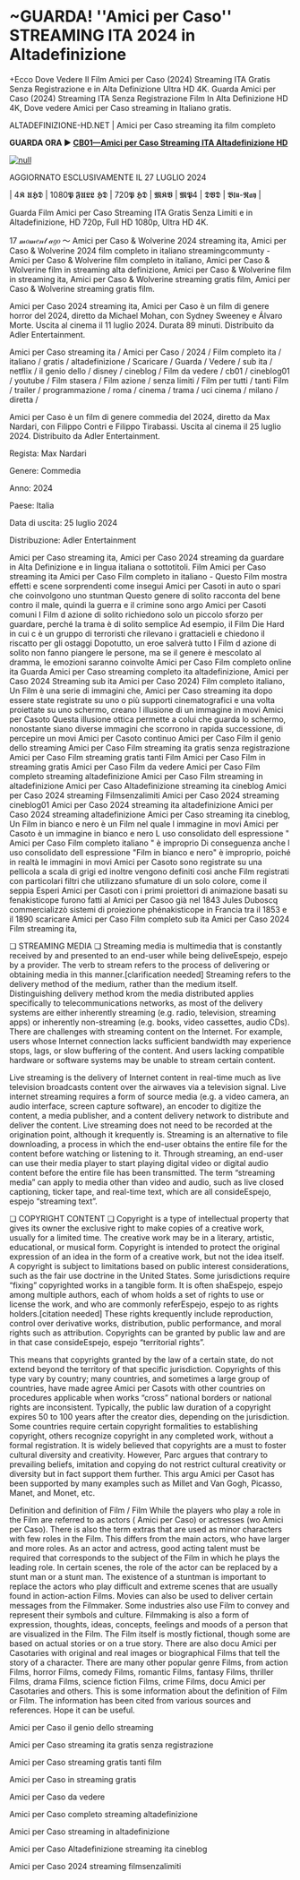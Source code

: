 # ~GUARDA! ''Amici per Caso'' STREAMING ITA 2024 in Altadefinizione

+Ecco Dove Vedere Il Film Amici per Caso (2024) Streaming ITA Gratis Senza Registrazione e in Alta Definizione Ultra HD 4K.
Guarda Amici per Caso (2024) Streaming ITA Senza Registrazione Film In Alta Definizione HD 4K, Dove vedere Amici per Caso streaming in Italiano gratis.

ALTADEFINIZIONE-HD.NET | Amici per Caso streaming ita film completo

**GUARDA ORA ▶️ [CB01—Amici per Caso Streaming ITA Altadefinizione HD](https://t.co/S8gutlYXqs)**

[![null](https://static.wixstatic.com/media/855a25_043b5abeb4ae4d35ac003198e7fe56ed~mv2.gif)](https://t.co/S8gutlYXqs)

AGGIORNATO ESCLUSIVAMENTE IL 27 LUGLIO 2024

| 4𝕶 𝖀𝕳𝕯 | 1080𝕻 𝕱𝖀𝕷𝕷 𝕳𝕯 | 720𝕻 𝕳𝕯 | 𝕸𝕶𝖁 | 𝕸𝕻4 | 𝕯𝖁𝕯 | 𝕭𝖑𝖚-𝕽𝖆𝖞 |

Guarda Film Amici per Caso Streaming ITA Gratis Senza Limiti e in Altadefinizione, HD 720p, Full HD 1080p, Ultra HD 4K.

17 𝓂𝑜𝓂𝑒𝓃𝓉 𝒶𝑔𝑜 ～ Amici per Caso & Wolverine 2024 streaming ita, Amici per Caso & Wolverine 2024 film completo in italiano streamingcommunty - Amici per Caso & Wolverine film completo in italiano, Amici per Caso & Wolverine film in streaming alta definizione, Amici per Caso & Wolverine film in streaming ita, Amici per Caso & Wolverine streaming gratis film, Amici per Caso & Wolverine streaming gratis film.

Amici per Caso 2024 streaming ita, Amici per Caso è un film di genere horror del 2024, diretto da Michael Mohan, con Sydney Sweeney e Álvaro Morte. Uscita al cinema il 11 luglio 2024. Durata 89 minuti. Distribuito da Adler Entertainment.

Amici per Caso streaming ita / Amici per Caso / 2024 / Film completo ita / italiano / gratis / altadefinizione / Scaricare / Guarda / Vedere / sub ita / netflix / il genio dello / disney / cineblog / Film da vedere / cb01 / cineblog01 / youtube / Film stasera / Film azione / senza limiti / Film per tutti / tanti Film / trailer / programmazione / roma / cinema / trama / uci cinema / milano / diretta /

Amici per Caso è un film di genere commedia del 2024, diretto da Max Nardari, con Filippo Contri e Filippo Tirabassi. Uscita al cinema il 25 luglio 2024. Distribuito da Adler Entertainment.


Regista: Max Nardari


Genere: Commedia


Anno: 2024


Paese: Italia


Data di uscita: 25 luglio 2024


Distribuzione: Adler Entertainment


Amici per Caso streaming ita, Amici per Caso 2024 streaming da guardare in Alta Definizione e in lingua italiana o sottotitoli. Film Amici per Caso streaming ita Amici per Caso Film completo in italiano - Questo Film mostra effetti e scene sorprendenti come insegui Amici per Casoti in auto o spari che coinvolgono uno stuntman Questo genere di solito racconta del bene contro il male, quindi la guerra e il crimine sono argo Amici per Casoti comuni I Film d azione di solito richiedono solo un piccolo sforzo per guardare, perché la trama è di solito semplice Ad esempio, il Film Die Hard in cui c è un gruppo di terroristi che rilevano i grattacieli e chiedono il riscatto per gli ostaggi Dopotutto, un eroe salverà tutto I Film d azione di solito non fanno piangere le persone, ma se il genere è mescolato al dramma, le emozioni saranno coinvolte Amici per Caso Film completo online ita Guarda Amici per Caso streaming completo ita altadefinizione, Amici per Caso 2024 Streaming sub ita Amici per Caso 2024) Film completo italiano, Un Film è una serie di immagini che, Amici per Caso streaming ita dopo essere state registrate su uno o più supporti cinematografici e una volta proiettate su uno schermo, creano l illusione di un immagine in movi Amici per Casoto Questa illusione ottica permette a colui che guarda lo schermo, nonostante siano diverse immagini che scorrono in rapida successione, di percepire un movi Amici per Casoto continuo Amici per Caso Film il genio dello streaming Amici per Caso Film streaming ita gratis senza registrazione Amici per Caso Film streaming gratis tanti Film Amici per Caso Film in streaming gratis Amici per Caso Film da vedere Amici per Caso Film completo streaming altadefinizione Amici per Caso Film streaming in altadefinizione Amici per Caso Altadefinizione streaming ita cineblog Amici per Caso 2024 streaming Filmsenzalimiti Amici per Caso 2024 streaming cineblog01 Amici per Caso 2024 streaming ita altadefinizione Amici per Caso 2024 streaming altadefinizione Amici per Caso streaming ita cineblog, Un Film in bianco e nero è un Film nel quale l immagine in movi Amici per Casoto è un immagine in bianco e nero L uso consolidato dell espressione " Amici per Caso Film completo italiano " è improprio Di conseguenza anche l uso consolidato dell espressione "Film in bianco e nero" è improprio, poiché in realtà le immagini in movi Amici per Casoto sono registrate su una pellicola a scala di grigi ed inoltre vengono definiti così anche Film registrati con particolari filtri che utilizzano sfumature di un solo colore, come il seppia Esperi Amici per Casoti con i primi proiettori di animazione basati su fenakisticope furono fatti al Amici per Casoo già nel 1843 Jules Duboscq commercializzò sistemi di proiezione phénakisticope in Francia tra il 1853 e il 1890 scaricare Amici per Caso Film completo sub ita Amici per Caso 2024 Film streaming ita,

❏ STREAMING MEDIA ❏ Streaming media is multimedia that is constantly received by and presented to an end-user while being deliveEspejo, espejo by a provider. The verb to stream refers to the process of delivering or obtaining media in this manner.[clarification needed] Streaming refers to the delivery method of the medium, rather than the medium itself. Distinguishing delivery method krom the media distributed applies specifically to telecommunications networks, as most of the delivery systems are either inherently streaming (e.g. radio, television, streaming apps) or inherently non-streaming (e.g. books, video cassettes, audio CDs). There are challenges with streaming content on the Internet. For example, users whose Internet connection lacks sufficient bandwidth may experience stops, lags, or slow buffering of the content. And users lacking compatible hardware or software systems may be unable to stream certain content.

Live streaming is the delivery of Internet content in real-time much as live television broadcasts content over the airwaves via a television signal. Live internet streaming requires a form of source media (e.g. a video camera, an audio interface, screen capture software), an encoder to digitize the content, a media publisher, and a content delivery network to distribute and deliver the content. Live streaming does not need to be recorded at the origination point, although it krequently is. Streaming is an alternative to file downloading, a process in which the end-user obtains the entire file for the content before watching or listening to it. Through streaming, an end-user can use their media player to start playing digital video or digital audio content before the entire file has been transmitted. The term “streaming media” can apply to media other than video and audio, such as live closed captioning, ticker tape, and real-time text, which are all consideEspejo, espejo “streaming text”.

❏ COPYRIGHT CONTENT ❏ Copyright is a type of intellectual property that gives its owner the exclusive right to make copies of a creative work, usually for a limited time. The creative work may be in a literary, artistic, educational, or musical form. Copyright is intended to protect the original expression of an idea in the form of a creative work, but not the idea itself. A copyright is subject to limitations based on public interest considerations, such as the fair use doctrine in the United States. Some jurisdictions require “fixing” copyrighted works in a tangible form. It is often shaEspejo, espejo among multiple authors, each of whom holds a set of rights to use or license the work, and who are commonly referEspejo, espejo to as rights holders.[citation needed] These rights krequently include reproduction, control over derivative works, distribution, public performance, and moral rights such as attribution. Copyrights can be granted by public law and are in that case consideEspejo, espejo “territorial rights”.

This means that copyrights granted by the law of a certain state, do not extend beyond the territory of that specific jurisdiction. Copyrights of this type vary by country; many countries, and sometimes a large group of countries, have made agree Amici per Casots with other countries on procedures applicable when works “cross” national borders or national rights are inconsistent. Typically, the public law duration of a copyright expires 50 to 100 years after the creator dies, depending on the jurisdiction. Some countries require certain copyright formalities to establishing copyright, others recognize copyright in any completed work, without a formal registration. It is widely believed that copyrights are a must to foster cultural diversity and creativity. However, Parc argues that contrary to prevailing beliefs, imitation and copying do not restrict cultural creativity or diversity but in fact support them further. This argu Amici per Casot has been supported by many examples such as Millet and Van Gogh, Picasso, Manet, and Monet, etc.

Definition and definition of Film / Film While the players who play a role in the Film are referred to as actors ( Amici per Caso) or actresses (wo Amici per Caso). There is also the term extras that are used as minor characters with few roles in the Film. This differs from the main actors, who have larger and more roles. As an actor and actress, good acting talent must be required that corresponds to the subject of the Film in which he plays the leading role. In certain scenes, the role of the actor can be replaced by a stunt man or a stunt man. The existence of a stuntman is important to replace the actors who play difficult and extreme scenes that are usually found in action-action Films. Movies can also be used to deliver certain messages from the Filmmaker. Some industries also use Film to convey and represent their symbols and culture. Filmmaking is also a form of expression, thoughts, ideas, concepts, feelings and moods of a person that are visualized in the Film. The Film itself is mostly fictional, though some are based on actual stories or on a true story. There are also docu Amici per Casotaries with original and real images or biographical Films that tell the story of a character. There are many other popular genre Films, from action Films, horror Films, comedy Films, romantic Films, fantasy Films, thriller Films, drama Films, science fiction Films, crime Films, docu Amici per Casotaries and others. This is some information about the definition of Film or Film. The information has been cited from various sources and references. Hope it can be useful.

Amici per Caso il genio dello streaming

Amici per Caso streaming ita gratis senza registrazione

Amici per Caso streaming gratis tanti film

Amici per Caso in streaming gratis

Amici per Caso da vedere

Amici per Caso completo streaming altadefinizione

Amici per Caso streaming in altadefinizione

Amici per Caso Altadefinizione streaming ita cineblog

Amici per Caso 2024 streaming filmsenzalimiti
